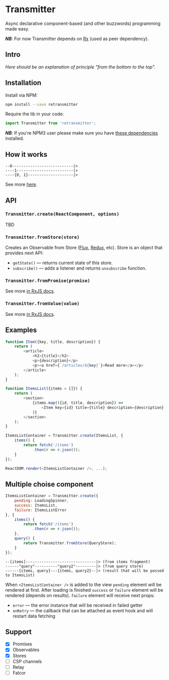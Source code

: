 # Transmitter

Async declarative component-based (and other buzzwords) programming made easy.

***NB***: For now Transmitter depends on [Rx](https://github.com/Reactive-Extensions/RxJS) (used as peer dependency).

## Intro

*Here should be an explanation of principle "from the bottom to the top".*

## Installation

Install via NPM:

```bash
npm install --save retransmitter
```

Require the lib in your code:

```javascript
import Transmitter from 'retransmitter';
```

***NB***: If you're NPM3 user please make sure you have [these dependencies](https://github.com/alexeyraspopov/retransmitter/blob/bc005d8da250d89037bf2b15d672c1232fbc7e47/package.json#L28-L32) installed.

## How it works

```
--0---------------------------|>
----1-------------------------|>
----{0, 1}--------------------|>
```

See more [here](http://rxmarbles.com/#combineLatest).

## API

### `Transmitter.create(ReactComponent, options)`

TBD

### `Transmitter.fromStore(store)`

Creates an Observable from Store ([Flux](https://github.com/facebook/flux), [Redux](https://github.com/rackt/redux), etc). Store is an object that provides next API:

 * `getState()` — returns current state of this store.
 * `subscribe()` — adds a listener and returns `unsubscribe` function.

### `Transmitter.fromPromise(promise)`

See more [in RxJS docs](https://github.com/Reactive-Extensions/RxJS/blob/master/doc/api/core/operators/frompromise.md).

### `Transmitter.fromValue(value)`

See more [in RxJS docs](https://github.com/Reactive-Extensions/RxJS/blob/master/doc/api/core/operators/return.md).

## Examples

```javascript
function Item({key, title, description}) {
	return (
		<article>
			<h2>{title}</h2>
			<p>{description}</p>
			<p><a href={`/articles/${key}`}>Read more</a></p>
		</article>
	);
}
```

```javascript
function ItemsList({items = []}) {
	return (
		<section>
			{items.map(({id, title, description}) =>
				<Item key={id} title={title} description={description} />
			)}
		</section>
	);
}
```

```javascript
ItemsListContainer = Transmitter.create(ItemsList, {
	items() {
		return fetch('/items')
			.then(r => r.json());
	}
});
```

```javascript
ReactDOM.render(<ItemsListContainer />, ...);
```

## Multiple choise component

```javascript
ItemsListContainer = Transmitter.create({
	pending: LoadingSpinner,
	success: ItemsList,
	failure: ItemsListError
}, {
	items() {
		return fetch('/items')
			.then(r => r.json());
	},
	query() {
		return Transmitter.fromStore(QueryStore);
	}
});
```

```
--[items]-------------------------------|> (from items fragment)
------"query"----------"query2"---------|> (from query store)
------{items, query}---{items, query2}--|> (result that will be passed to ItemsList)
```

When `<ItemsListContainer />` is added to the view `pending` element will be rendered at first. After loading is finished `success` or `failure` element will be rendered (depends on results). `failure` element will receive next props:

 * `error` — the error instance that will be received in failed getter
 * `onRetry` — the callback that can be attached as event hook and will restart data fetching

## Support

 - [x] Promises
 - [x] Observables
 - [x] Stores
 - [ ] CSP channels
 - [ ] Relay
 - [ ] Falcor
